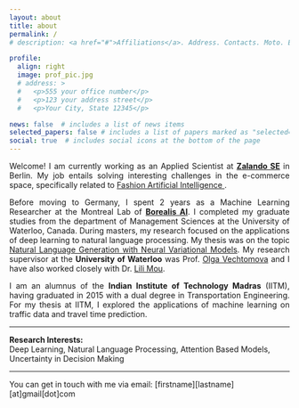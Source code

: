 ```yaml
---
layout: about
title: about
permalink: /
# description: <a href="#">Affiliations</a>. Address. Contacts. Moto. Etc.

profile:
  align: right
  image: prof_pic.jpg
  # address: >
  #   <p>555 your office number</p>
  #   <p>123 your address street</p>
  #   <p>Your City, State 12345</p>

news: false  # includes a list of news items
selected_papers: false # includes a list of papers marked as "selected={true}"
social: true  # includes social icons at the bottom of the page
---
```


<p style="text-align:justify"> 
Welcome! I am currently working as an Applied Scientist at <a href="https://engineering.zalando.com/"> <b>Zalando SE</b></a> in Berlin. My job entails solving interesting challenges in the e-commerce space, specifically related to <a href="https://research.zalando.com/"> Fashion Artificial Intelligence </a>. </p>

<p style="text-align:justify"> 
Before moving to Germany, I spent 2 years as a Machine Learning Researcher at the Montreal Lab of <a href="https://www.borealisai.com/en/"><b>Borealis AI</b></a>. I completed my graduate studies from the department of Management Sciences at the University of Waterloo, Canada. During masters, my research focused on the applications of deep learning to natural language processing. My thesis was on the topic <a href="https://arxiv.org/pdf/1808.09012.pdf">Natural Language Generation with Neural Variational Models</a>. My research supervisor at the <b>University of Waterloo</b> was Prof. <a href="http://ov-research.uwaterloo.ca/index.html">Olga Vechtomova</a> and I have also worked closely with Dr. <a href="https://lili-mou.github.io"> Lili Mou</a>. </p> 

<!-- <p style="text-align:justify"> My recent interests include (1) generative models for text using variational auto-encoders; (2) learning disentangled representations for controlled text generation/style transfer; and (3) multi-modal learning with audio and text data. Previously, I have worked on tasks such as sentiment analysis, rumour stance classification, relationship extraction and community question answering. </p> -->

<p style="text-align:justify">I am an alumnus of the <b>Indian Institute of Technology Madras</b> (IITM), having graduated in 2015 with a dual degree in Transportation Engineering. For my thesis at IITM, I explored the applications of machine learning on traffic data and travel time prediction.</p>

---

<b>Research Interests:</b> <br>
Deep Learning, Natural Language Processing, Attention Based Models, Uncertainty in Decision Making

---

You can get in touch with me via email: [firstname][lastname][at]gmail[dot]com

<!-- <p style="text-align:justify">I have always been fascinated by data science because it enables in rational decision making based on what the data tells us. With interests in the areas of statistical analysis, data mining, machine learning and natural language processing, I wish to share my learning and experiences through this blog.</p> -->

<!-- Hareesh works as a Machine Learning Researcher at Borealis AI based out of Montreal. Hareesh completed his graduate studies from the department of Management Sciences at the University of Waterloo, Canada. During his masters, he focused on the applications of deep learning to natural language processing. He carried out his thesis under the supervision of Dr. Olga Vechtomova, on the topic of Natural Language Generation with Neural Variational Models. His recent interests include (1) generative models for text using variational auto encoders; (2) learning disentangled representations for controlled text generation/style transfer; and (3) multi-modal learning with audio and text data. -->
